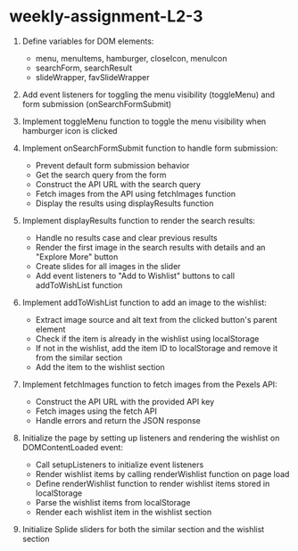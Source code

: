 # weekly-assignment-L2-3

1. Define variables for DOM elements:
    - menu, menuItems, hamburger, closeIcon, menuIcon
    - searchForm, searchResult
    - slideWrapper, favSlideWrapper

2. Add event listeners for toggling the menu visibility (toggleMenu) and form submission (onSearchFormSubmit)

3. Implement toggleMenu function to toggle the menu visibility when hamburger icon is clicked

4. Implement onSearchFormSubmit function to handle form submission:
    - Prevent default form submission behavior
    - Get the search query from the form
    - Construct the API URL with the search query
    - Fetch images from the API using fetchImages function
    - Display the results using displayResults function

5. Implement displayResults function to render the search results:
    - Handle no results case and clear previous results
    - Render the first image in the search results with details and an "Explore More" button
    - Create slides for all images in the slider
    - Add event listeners to "Add to Wishlist" buttons to call addToWishList function

6. Implement addToWishList function to add an image to the wishlist:
    - Extract image source and alt text from the clicked button's parent element
    - Check if the item is already in the wishlist using localStorage
    - If not in the wishlist, add the item ID to localStorage and remove it from the similar section
    - Add the item to the wishlist section

7. Implement fetchImages function to fetch images from the Pexels API:
    - Construct the API URL with the provided API key
    - Fetch images using the fetch API
    - Handle errors and return the JSON response

8. Initialize the page by setting up listeners and rendering the wishlist on DOMContentLoaded event:
    - Call setupListeners to initialize event listeners
    - Render wishlist items by calling renderWishlist function on page load
    - Define renderWishlist function to render wishlist items stored in localStorage
    - Parse the wishlist items from localStorage
    - Render each wishlist item in the wishlist section

9. Initialize Splide sliders for both the similar section and the wishlist section
